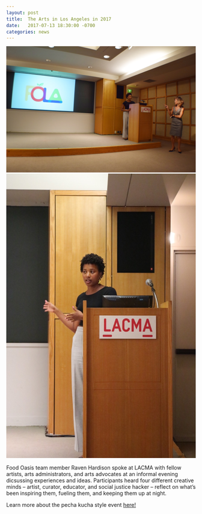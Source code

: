 ```yaml
---
layout: post
title:  The Arts in Los Angeles in 2017
date:   2017-07-13 18:30:00 -0700
categories: news
---
```


![Food Oasis team member Raven Hardison speaks at LACMA](/assets/images/posts/2017-07-13-lacma-1.jpg)
![Food Oasis team member Raven Hardison speaks at LACMA](/assets/images/posts/2017-07-13-lacma-2.jpg)

Food Oasis team member Raven Hardison spoke at LACMA with fellow artists, arts administrators, and arts advocates at an informal evening dicsussing experiences and ideas. Participants heard four different creative minds – artist, curator, educator, and social justice hacker – reflect on what’s been inspiring them, fueling them, and keeping them up at night.

Learn more about the pecha kucha style event [here!](https://www.eventbrite.com/e/grants-reactionresponsereality-the-arts-in-los-angeles-in-2017-registration-3554354369)